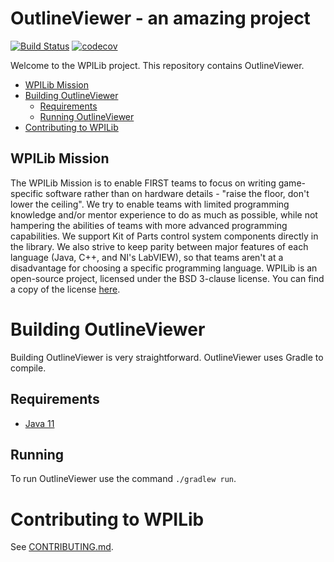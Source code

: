 # OutlineViewer - an amazing project

[![Build Status](https://dev.azure.com/wpilib/DesktopTools/_apis/build/status/wpilibsuite.OutlineViewer)](https://dev.azure.com/wpilib/DesktopTools/_build/latest?definitionId=8) [![codecov](https://codecov.io/gh/wpilibsuite/OutlineViewer/branch/JavaFX/graph/badge.svg)](https://codecov.io/gh/wpilibsuite/OutlineViewer)

Welcome to the WPILib project. This repository contains OutlineViewer.

- [WPILib Mission](#wpilib-mission)
- [Building OutlineViewer](#building-outline-viewer)
    - [Requirements](#requirements)
    - [Running OutlineViewer](#running)
- [Contributing to WPILib](#contributing-to-wpilib)

## WPILib Mission

The WPILib Mission is to enable FIRST teams to focus on writing game-specific software rather than on hardware details - "raise the floor, don't lower the ceiling". We try to enable teams with limited programming knowledge and/or mentor experience to do as much as possible, while not hampering the abilities of teams with more advanced programming capabilities. We support Kit of Parts control system components directly in the library. We also strive to keep parity between major features of each language (Java, C++, and NI's LabVIEW), so that teams aren't at a disadvantage for choosing a specific programming language. WPILib is an open-source project, licensed under the BSD 3-clause license. You can find a copy of the license [here](LICENSE.txt).

# Building OutlineViewer

Building OutlineViewer is very straightforward. OutlineViewer uses Gradle to compile.

## Requirements
- [Java 11](http://jdk.java.net/11/)

## Running

To run OutlineViewer use the command `./gradlew run`.

# Contributing to WPILib

See [CONTRIBUTING.md](https://github.com/wpilibsuite/allwpilib/blob/master/CONTRIBUTING.md).
